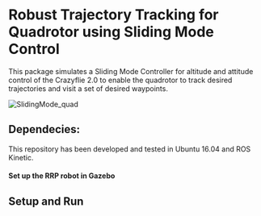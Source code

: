 # Robust Trajectory Tracking for Quadrotor using Sliding Mode Control

This package simulates a Sliding Mode Controller for altitude and attitude control of the Crazyflie 2.0 to enable the quadrotor to track desired trajectories and visit a set of desired waypoints.

![SlidingMode_quad](https://user-images.githubusercontent.com/93411202/221345867-282fa610-2398-4b26-b802-0dc70b208db7.gif)


## Dependecies:
This repository has been developed and tested in Ubuntu 16.04 and ROS Kinetic.

#### Set up the RRP robot in Gazebo


## Setup and Run
